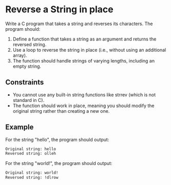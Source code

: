 # Reverse a String in place

Write a C program that takes a string and reverses its characters. The program should:

1. Define a function that takes a string as an argument and returns the reversed string.
1. Use a loop to reverse the string in place (i.e., without using an additional array).
1. The function should handle strings of varying lengths, including an empty string.

## Constraints

- You cannot use any built-in string functions like strrev (which is not standard in C).
- The function should work in place, meaning you should modify the original string rather
  than creating a new one.

## Example

For the string "hello", the program should output:

```txt
Original string: hello
Reversed string: olleh
```

For the string "world!", the program should output:

```txt
Original string: world!
Reversed string: !dlrow
```
